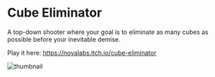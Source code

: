 # Cube Eliminator
A top-down shooter where your goal is to eliminate as many cubes as possible before your inevitable demise.

Play it here: https://novalabs.itch.io/cube-eliminator

![thumbnail](https://user-images.githubusercontent.com/39386363/200216720-7d1baee1-8da1-4a59-a493-637b046f539e.PNG)
